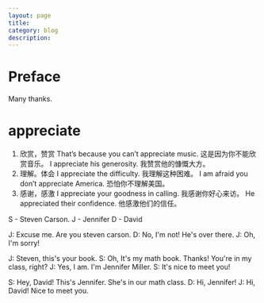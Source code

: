 ```yaml
---
layout: page
title:	
category: blog
description: 
---
```

# Preface


Many thanks.

# appreciate
1. 欣赏，赞赏
That’s because you can’t appreciate music. 这是因为你不能欣赏音乐。
I appreciate his generosity. 我赞赏他的慷慨大方。
2. 理解。体会
I appreciate the difficulty. 我理解这种困难。
I am afraid you don’t appreciate America. 恐怕你不理解美国。
3. 感谢，感激
I appreciate your goodness in calling. 我感谢你好心来访。
He appreciated their confidence. 他感激他们的信任。


S - Steven Carson.
J - Jennifer
D - David

J: Excuse me. Are you steven carson.
D: No, I'm not! He's over there.
J: Oh, I'm sorry!

J: Steven, this's your book.
S: Oh, It's my math book. Thanks! You're in my class, right?
J: Yes, I am. I'm Jennifer Miller.
S: It's nice to meet you!

S: Hey, David! This's Jennifer. She's in our math class.
D: Hi, Jennifer!
J: Hi, David! Nice to meet you.

